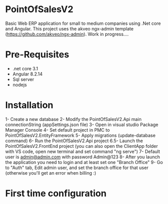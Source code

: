 # PointOfSalesV2
Basic Web ERP application for small to medium companies using .Net core and Angular. This project uses the akveo ngx-admin template (https://github.com/akveo/ngx-admin). Work in progress....

# Pre-Requisites
- .net core 3.1
- Angular 8.2.14
- Sql server
- nodejs 

# Installation
1- Create a new database
2- Modify the PointOfSalesV2.Api main connectionString (appSettings.json file)
3- Open in visual studio Package Manager Console
4- Set default project in PMC to PointOfSalesV2.EntityFramework
5- Apply migrations (update-database command)
6- Run the PointOfSalesV2.Api project
6.5- Launch the PointOfSalesV2.FrontEnd project (you can also open the ClientApp folder with VS code, open new terminal and set command "ng serve")
7- Default user is admin@admin.com with password Admin@123
8- After you launch the application you need to login and at least set one "Branch Office"
9- Go to "Auth" tab, Edit admin user, and set the branch office for that user (otherwise you'll get an error when billing :)

# First time configuration


